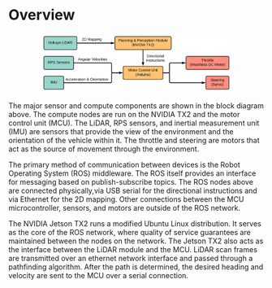 # Overview
<p align="center"><img src="figures/block-diagram.svg" width="75%"></p>

The major sensor and compute components are shown in the block diagram above. The compute nodes are run on the NVIDIA TX2 and the motor control unit (MCU). The LiDAR, RPS sensors, and inertial measurement unit (IMU) are sensors that provide the view of the environment and the orientation of the vehicle within it. The throttle and steering are motors that act as the source of movement through the environment.

The primary method of communication between devices is the Robot Operating System (ROS) middleware. The ROS itself provides an interface for messaging based on publish-subscribe topics. The ROS nodes above are connected physically,via USB serial for the directional instructions and via Ethernet for the 2D mapping. Other connections between the MCU microcontroller, sensors, and motors are outside of the ROS network.

The NVIDIA Jetson TX2 runs a modified Ubuntu Linux distribution. It serves as the core of the ROS network, where quality of service guarantees are maintained between the nodes on the network. The Jetson TX2 also acts as the interface between the LiDAR module and the MCU. LiDAR scan frames are transmitted over an ethernet network interface and passed through a pathfinding algorithm. After the path is determined, the desired heading and velocity are sent to the MCU over a serial connection.
